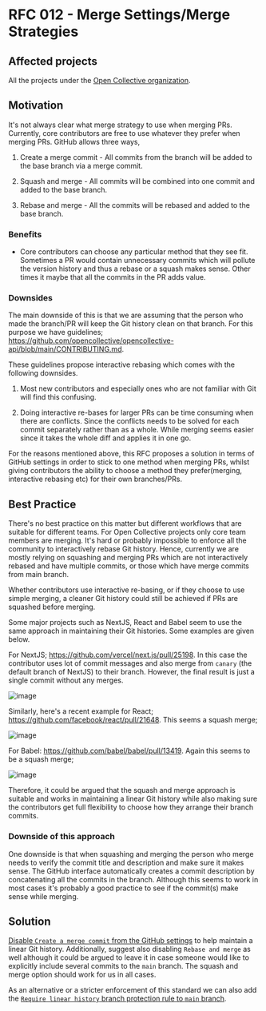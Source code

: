 # RFC 012 - Merge Settings/Merge Strategies

## Affected projects

All the projects under the [Open Collective organization](https://github.com/opencollective).

## Motivation

It's not always clear what merge strategy to use when merging PRs. Currently, core contributors are free to use
whatever they prefer when merging PRs. GitHub allows three ways,

1) Create a merge commit - All commits from the branch will be added  to the base branch via a merge commit.

2) Squash and merge - All commits will be combined into one commit and added to the base branch.

3) Rebase and merge - All the commits will be rebased and added to the base branch.

### Benefits

- Core contributors can choose any particular method that they see fit. Sometimes a PR would contain unnecessary 
commits which will pollute the version history and thus a rebase or a squash makes sense. Other times it maybe that
  all the commits in the PR adds value. 
  
### Downsides

The main downside of this is that we are assuming that the person who made the branch/PR will keep the Git history clean
on that branch. For this purpose we have guidelines; https://github.com/opencollective/opencollective-api/blob/main/CONTRIBUTING.md. 

These guidelines propose interactive rebasing which comes with the following downsides.

1) Most new contributors and especially ones who are not familiar with Git will find this confusing.

2) Doing interactive re-bases for larger PRs can be time consuming when there are conflicts. Since the conflicts
needs to be solved for each commit separately rather than as a whole. While merging seems easier since it takes the whole diff
   and applies it in one go.
   
For the reasons mentioned above, this RFC proposes a solution in terms of GitHub settings in order to stick to one method when merging PRs,
whilst giving contributors the ability to choose a method they prefer(merging, interactive rebasing etc) for their own branches/PRs.

## Best Practice

There's no best practice on this matter but different workflows that are suitable for different teams.
For Open Collective projects only core team members are merging. It's hard or probably impossible to enforce all the 
community to interactively rebase Git history. Hence, currently we are mostly relying on squashing and merging PRs which are not 
interactively rebased and have multiple commits, or those which have merge commits from main branch. 

Whether contributors use interactive re-basing, or if they choose to use simple merging, a cleaner Git history could still be 
achieved if PRs are squashed before merging. 

Some major projects such as NextJS, React and Babel seem to use the same approach in maintaining their Git histories. Some examples are given below.

For NextJS; https://github.com/vercel/next.js/pull/25198. In this case the contributor uses lot of commit messages and also merge from `canary` (the default branch of NextJS) to their branch. 
However, the final result is just a single commit without any merges.

![image](https://user-images.githubusercontent.com/12435965/122803708-d158cc00-d27b-11eb-8f99-ac6d7a26fa43.png)

Similarly, here's a recent example for React; https://github.com/facebook/react/pull/21648. This seems a squash merge;

![image](https://user-images.githubusercontent.com/12435965/122802824-b20d6f00-d27a-11eb-8db9-10ba529bb9a6.png)

For Babel: https://github.com/babel/babel/pull/13419. Again this seems to be a squash merge;

![image](https://user-images.githubusercontent.com/12435965/122803003-f39e1a00-d27a-11eb-8f00-f34d480af450.png)

Therefore, it could be argued that the squash and merge approach is suitable and works in maintaining a linear Git history while
also making sure the contributors get full flexibility to choose how they arrange their branch commits.

### Downside of this approach

One downside is that when squashing and merging the person who merge needs to verify the commit title and description and make sure
it makes sense. The GitHub interface automatically creates a commit description by concatenating all the commits in the branch. 
Although this seems to work in most cases it's probably a good practice to see if the commit(s) make sense while merging. 

## Solution

[Disable `Create a merge commit` from the GitHub settings](https://docs.github.com/en/github/administering-a-repository/configuring-pull-request-merges/configuring-commit-squashing-for-pull-requests) 
to help maintain a linear Git history. Additionally, suggest also disabling `Rebase and merge` as well although it could be argued to leave it in case someone would like to explicitly include
several commits to the `main` branch. The squash and merge option should work for us in all cases. 

As an alternative or a stricter enforcement of this standard we can also add the [`Require linear history` branch protection rule 
to `main` branch](https://docs.github.com/en/github/administering-a-repository/defining-the-mergeability-of-pull-requests/managing-a-branch-protection-rule).